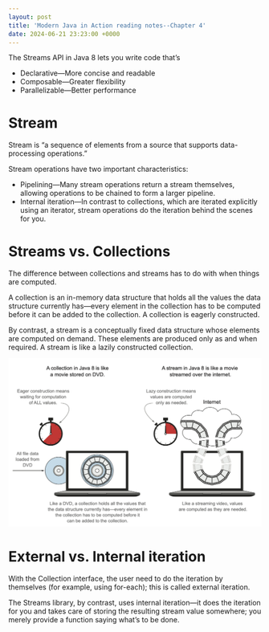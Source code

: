 ```yaml
---
layout: post
title: 'Modern Java in Action reading notes--Chapter 4'
date: 2024-06-21 23:23:00 +0000
---
```

The Streams API in Java 8 lets you write code that’s
- Declarative—More concise and readable
- Composable—Greater flexibility 
- Parallelizable—Better performance

# Stream
Stream is “a sequence of elements from a source that supports data-processing operations.”

Stream operations have two important characteristics:
- Pipelining—Many stream operations return a stream themselves, allowing operations to be chained to form a larger pipeline.
- Internal iteration—In contrast to collections, which are iterated explicitly using an iterator, stream operations do the iteration behind the scenes for you.

# Streams vs. Collections

The difference between collections and streams has to do with when things are computed. 

A collection is an in-memory data structure that holds all the values the data structure currently has—every element in the collection has to be computed before it can be added to the collection. A collection is eagerly constructed.

By contrast, a stream is a conceptually fixed data structure whose elements are computed on demand. These elements are produced only as and when required. A stream is like a lazily constructed collection.

<img alt="Streams versus collections" src="/assets/images/collections_vs_streams.png"/>

# External vs. Internal iteration
With the Collection interface, the user need to do the iteration by themselves (for example, using for-each); this is called external iteration. 

The Streams library, by contrast, uses internal iteration—it does the iteration for you and takes care of storing the resulting stream value somewhere; you merely provide a function saying what’s to be done.

